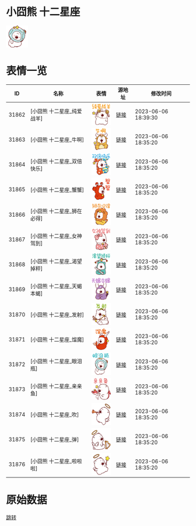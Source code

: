 # 小囧熊 十二星座

<img src="./cover.png" height="60" alt="cover" />

# 表情一览

|ID|名称|表情|源地址|修改时间|
|----|----|----|----|----|
|31862|[小囧熊 十二星座_纯爱战羊]|<img src="./pic/031862_%5B小囧熊 十二星座_纯爱战羊%5D.png" height="60" alt="纯爱战羊"/>|[链接](https://i0.hdslb.com/bfs/garb/4bf57fadb634bbe8c949e0efe9f788915958f201.png)|2023-06-06 18:39:30|
|31863|[小囧熊 十二星座_牛啊]|<img src="./pic/031863_%5B小囧熊 十二星座_牛啊%5D.png" height="60" alt="牛啊"/>|[链接](https://i0.hdslb.com/bfs/garb/0f53bd6900a0f0a7220d3232124541013e34b94e.png)|2023-06-06 18:35:20|
|31864|[小囧熊 十二星座_双倍快乐]|<img src="./pic/031864_%5B小囧熊 十二星座_双倍快乐%5D.png" height="60" alt="双倍快乐"/>|[链接](https://i0.hdslb.com/bfs/garb/8c4552038c1a5e9343ab0acc25c044e9000717a1.png)|2023-06-06 18:35:20|
|31865|[小囧熊 十二星座_蟹蟹]|<img src="./pic/031865_%5B小囧熊 十二星座_蟹蟹%5D.png" height="60" alt="蟹蟹"/>|[链接](https://i0.hdslb.com/bfs/garb/5eea88b8667b5dbbef9dd24cc1f66c3bde63f944.png)|2023-06-06 18:35:20|
|31866|[小囧熊 十二星座_狮在必得]|<img src="./pic/031866_%5B小囧熊 十二星座_狮在必得%5D.png" height="60" alt="狮在必得"/>|[链接](https://i0.hdslb.com/bfs/garb/511b0141b19f0995eb34a3f5d04624851e7b89c6.png)|2023-06-06 18:35:20|
|31867|[小囧熊 十二星座_女神驾到]|<img src="./pic/031867_%5B小囧熊 十二星座_女神驾到%5D.png" height="60" alt="女神驾到"/>|[链接](https://i0.hdslb.com/bfs/garb/42f86d50850d6575ce2dd3e7fb77c82cbad772b5.png)|2023-06-06 18:35:20|
|31868|[小囧熊 十二星座_渴望掉秤]|<img src="./pic/031868_%5B小囧熊 十二星座_渴望掉秤%5D.png" height="60" alt="渴望掉秤"/>|[链接](https://i0.hdslb.com/bfs/garb/12704cdb9e2869a713b474db8960852eedafad3f.png)|2023-06-06 18:35:20|
|31869|[小囧熊 十二星座_天蝎本蝎]|<img src="./pic/031869_%5B小囧熊 十二星座_天蝎本蝎%5D.png" height="60" alt="天蝎本蝎"/>|[链接](https://i0.hdslb.com/bfs/garb/9cb2482b4ea13f3f1c98b274851b0d4b9aa887e8.png)|2023-06-06 18:35:20|
|31870|[小囧熊 十二星座_发射]|<img src="./pic/031870_%5B小囧熊 十二星座_发射%5D.png" height="60" alt="发射"/>|[链接](https://i0.hdslb.com/bfs/garb/5ecd931c0f220a76e0481203d6491551cc31606c.png)|2023-06-06 18:35:20|
|31871|[小囧熊 十二星座_馏魔]|<img src="./pic/031871_%5B小囧熊 十二星座_馏魔%5D.png" height="60" alt="馏魔"/>|[链接](https://i0.hdslb.com/bfs/garb/6d97499699d4c8dcdccc46d066e65d15ad27c2b5.png)|2023-06-06 18:35:20|
|31872|[小囧熊 十二星座_眼泪瓶]|<img src="./pic/031872_%5B小囧熊 十二星座_眼泪瓶%5D.png" height="60" alt="眼泪瓶"/>|[链接](https://i0.hdslb.com/bfs/garb/b332dd194750083f217449fb277b25add941eb6f.png)|2023-06-06 18:35:20|
|31873|[小囧熊 十二星座_亲亲鱼]|<img src="./pic/031873_%5B小囧熊 十二星座_亲亲鱼%5D.png" height="60" alt="亲亲鱼"/>|[链接](https://i0.hdslb.com/bfs/garb/44cd1dff7e659c59c7e79625b02227c81398a580.png)|2023-06-06 18:35:20|
|31874|[小囧熊 十二星座_吹]|<img src="./pic/031874_%5B小囧熊 十二星座_吹%5D.png" height="60" alt="吹"/>|[链接](https://i0.hdslb.com/bfs/garb/e07658b01f84a63993ea4e0c9d55a7ef812072a4.png)|2023-06-06 18:35:20|
|31875|[小囧熊 十二星座_弹]|<img src="./pic/031875_%5B小囧熊 十二星座_弹%5D.png" height="60" alt="弹"/>|[链接](https://i0.hdslb.com/bfs/garb/8ea4ab2ab8717dc5528b1eff850f0b1626a89ef9.png)|2023-06-06 18:35:20|
|31876|[小囧熊 十二星座_啦啦啦]|<img src="./pic/031876_%5B小囧熊 十二星座_啦啦啦%5D.png" height="60" alt="啦啦啦"/>|[链接](https://i0.hdslb.com/bfs/garb/7943e04fd824885e5d01129a132abb026066073a.png)|2023-06-06 18:35:20|

# 原始数据

[跳转](./raw.json)

